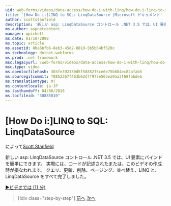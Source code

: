 ```yaml
---
uid: web-forms/videos/data-access/how-do-i-with-linq/how-do-i-linq-to-sql-linqdatasource
title: '[How Do i:]LINQ to SQL: LinqDataSource |Microsoft ドキュメント'
author: scottstanfield
description: '新しい asp: LinqDataSource コントロール .NET 3.5 では、UI 要素にバインドを簡単にできます。 実際には、コードが記述されたまたは、このビデオの作成時が損なわれます。 クエリ、upd しています.'
ms.author: aspnetcontent
manager: wpickett
ms.date: 01/10/2008
ms.topic: article
ms.assetid: 8ba6bfb6-8eb3-45d2-8819-5b5b54bf520c
ms.technology: dotnet-webforms
ms.prod: .net-framework
msc.legacyurl: /web-forms/videos/data-access/how-do-i-with-linq/how-do-i-linq-to-sql-linqdatasource
msc.type: video
ms.openlocfilehash: 303fe392330d5f58852f5ce6e75b684ec82afab5
ms.sourcegitcommit: f8852267f463b62d7f975e56bea9aa3f68fbbdeb
ms.translationtype: MT
ms.contentlocale: ja-JP
ms.lasthandoff: 04/06/2018
ms.locfileid: "30885810"
---
```

<a name="how-do-i-linq-to-sql-linqdatasource"></a>[How Do i:]LINQ to SQL: LinqDataSource
====================
によって[Scott Stanfield](https://github.com/scottstanfield)

新しい asp: LinqDataSource コントロール .NET 3.5 では、UI 要素にバインドを簡単にできます。 実際には、コードが記述されたまたは、このビデオの作成時が損なわれます。 クエリ、更新、削除、ページング、並べ替え、LINQ と、LinqDataSource をすべて完了しました。

[&#9654;ビデオでは (11 分)](https://channel9.msdn.com/Blogs/ASP-NET-Site-Videos/how-do-i-linq-to-sql-linqdatasource)

> [!div class="step-by-step"]
> [前へ](how-do-i-linq-to-sql-updating-the-database.md)
> [次へ](how-do-i-linq-to-sql-custom-linqdatasource.md)
